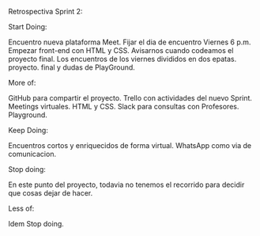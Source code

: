 Retrospectiva Sprint 2:

Start Doing: 

Encuentro nueva plataforma Meet.
Fijar el dia de encuentro Viernes 6 p.m.
Empezar front-end con HTML y CSS.
Avisarnos cuando codeamos el proyecto final.
Los encuentros de los viernes divididos en dos epatas. proyecto. final y dudas de PlayGround.

More of:

GitHub para compartir el proyecto.
Trello con actividades del nuevo Sprint.
Meetings virtuales.
HTML y CSS.
Slack para consultas con Profesores.
Playground.

Keep Doing:

Encuentros cortos y enriquecidos de forma virtual.
WhatsApp como via de comunicacion.

Stop doing:

En este punto del proyecto, todavia no tenemos el recorrido para decidir que cosas dejar de hacer.

Less of:

Idem Stop doing. 
